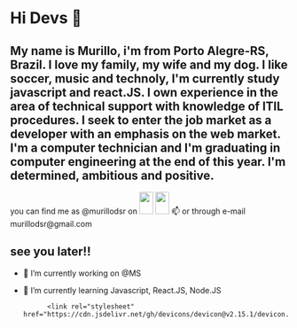 # Hi Devs 👋

## My name is Murillo, i'm from Porto Alegre-RS, Brazil. I love my family, my wife and my dog. I like soccer, music and technoly, I'm currently study javascript and react.JS. I own experience in the area of technical support with knowledge of ITIL procedures. I seek to enter the job market as a developer with an emphasis on the web market. I'm a computer technician and I'm graduating in computer engineering at the end of this year. I'm  determined, ambitious and positive.

<p>you can find me as @murillodsr on
            <img src="https://cdn.jsdelivr.net/gh/devicons/devicon/icons/linkedin/linkedin-original.svg" height="40" width="25"/>
            <img src="https://cdn.jsdelivr.net/gh/devicons/devicon/icons/twitter/twitter-original.svg" height="40" width="25" />
           📫  or through e-mail murillodsr@gmail.com </p>

## see you later!!

- 🔭 I’m currently working on @MS
- 🌱 I’m currently learning Javascript, React.JS, Node.JS




            <link rel="stylesheet" href="https://cdn.jsdelivr.net/gh/devicons/devicon@v2.15.1/devicon.min.css">
          
